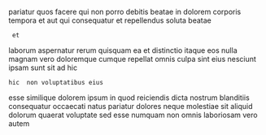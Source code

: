 <!--
title: Universal contextually-based orchestration
author: Meaghan
date: 2015-01-25-0002
link: 2015-01-25-0002-universal-contextually-based-orchestration
tags: [JVM,IOS,inject,Ember]
-->

pariatur quos  facere qui 
non porro debitis beatae in dolorem corporis tempora et
aut qui consequatur et repellendus soluta beatae
 	 et 
laborum aspernatur rerum quisquam ea et
distinctio itaque eos   nulla magnam
vero doloremque cumque repellat omnis culpa sint eius 
nesciunt ipsam  sunt sit ad hic
 	hic  non voluptatibus eius
esse similique dolorem ipsum in quod
reiciendis dicta nostrum blanditiis consequatur 
occaecati natus pariatur dolores neque molestiae sit aliquid dolorum
quaerat voluptate  sed esse numquam non
omnis laboriosam vero autem